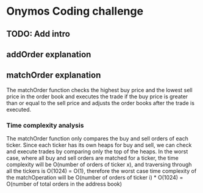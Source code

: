 # Onymos Coding challenge

## TODO: Add intro

## addOrder explanation

## matchOrder explanation

The matchOrder function checks the highest buy price and the lowest sell price in the order book and executes the trade if the buy price is greater than or equal to the sell price and adjusts the order books after the trade is executed. 

### Time complexity analysis
The matchOrder function only compares the buy and sell orders of each ticker. Since each ticker has its own heaps for buy and sell, we can check and execute trades by comparing only the top of the heaps. In the worst case, where all buy and sell orders are matched for a ticker, the time complexity will be O(number of orders of ticker x), and traversing through all the tickers is O(1024) = O(1), therefore the worst case time complexity of the matchOperation will be O(number of orders of ticker i) * O(1024) = O(number of total orders in the address book)

